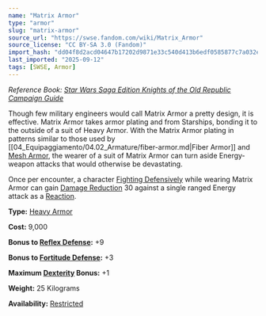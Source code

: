 ```yaml
---
name: "Matrix Armor"
type: "armor"
slug: "matrix-armor"
source_url: "https://swse.fandom.com/wiki/Matrix_Armor"
source_license: "CC BY-SA 3.0 (Fandom)"
import_hash: "dd04f8d2acd04647b17202d9871e33c540d413b6edf0585877c7a032eae58b69"
last_imported: "2025-09-12"
tags: [SWSE, Armor]
---
```

*Reference Book: [Star Wars Saga Edition Knights of the Old Republic Campaign Guide](https://swse.fandom.com/wiki/Star_Wars_Saga_Edition_Knights_of_the_Old_Republic_Campaign_Guide)*

Though few military engineers would call Matrix Armor a pretty design, it is effective. Matrix Armor takes armor plating and from Starships, bonding it to the outside of a suit of Heavy Armor. With the Matrix Armor plating in patterns similar to those used by [[04_Equipaggiamento/04.02_Armature/fiber-armor.md|Fiber Armor]] and [Mesh Armor](https://swse.fandom.com/wiki/Mesh_Armor), the wearer of a suit of Matrix Armor can turn aside Energy-weapon attacks that would otherwise be devastating.

Once per encounter, a character [Fighting Defensively](https://swse.fandom.com/wiki/Fighting_Defensively) while wearing Matrix Armor can gain [Damage Reduction](https://swse.fandom.com/wiki/Damage_Reduction) 30 against a single ranged Energy attack as a [Reaction](https://swse.fandom.com/wiki/Reaction).

**Type:** [Heavy Armor](https://swse.fandom.com/wiki/Heavy_Armor)

**Cost:** 9,000

**Bonus to [Reflex Defense](https://swse.fandom.com/wiki/Reflex_Defense):** +9

**Bonus to [Fortitude Defense](https://swse.fandom.com/wiki/Fortitude_Defense):** +3

**Maximum [Dexterity](https://swse.fandom.com/wiki/Dexterity) Bonus:** +1

**Weight:** 25 Kilograms

**Availability:** [Restricted](https://swse.fandom.com/wiki/Restricted)